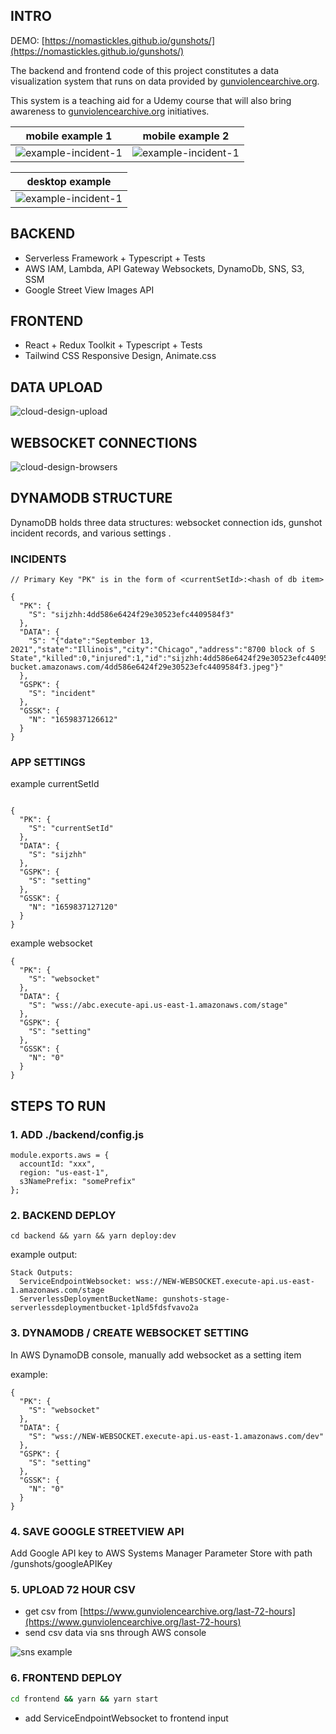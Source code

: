 ## INTRO

DEMO: [https://nomastickles.github.io/gunshots/](https://nomastickles.github.io/gunshots/)

The backend and frontend code of this project constitutes a data visualization system that runs on data provided by [gunviolencearchive.org](https://www.gunviolencearchive.org).

This system is a teaching aid for a Udemy course that will also bring awareness to [gunviolencearchive.org](https://www.gunviolencearchive.org/about) initiatives.

|                 mobile example 1                  |                 mobile example 2                  |
| :-----------------------------------------------: | :-----------------------------------------------: |
| ![example-incident-1](img/example-incident-3.png) | ![example-incident-1](img/example-incident-4.png) |

|                  desktop example                  |
| :-----------------------------------------------: |
| ![example-incident-1](img/example-incident-1.png) |

## BACKEND

- Serverless Framework + Typescript + Tests
- AWS IAM, Lambda, API Gateway Websockets, DynamoDb, SNS, S3, SSM
- Google Street View Images API

## FRONTEND

- React + Redux Toolkit + Typescript + Tests
- Tailwind CSS Responsive Design, Animate.css

## DATA UPLOAD

![cloud-design-upload](img/cloud-design-upload.png)

## WEBSOCKET CONNECTIONS

![cloud-design-browsers](img/cloud-design-browsers.png)

## DYNAMODB STRUCTURE

DynamoDB holds three data structures: websocket connection ids, gunshot incident records, and various settings .

### INCIDENTS

```
// Primary Key "PK" is in the form of <currentSetId>:<hash of db item>

{
  "PK": {
    "S": "sijzhh:4dd586e6424f29e30523efc4409584f3"
  },
  "DATA": {
    "S": "{"date":"September 13, 2021","state":"Illinois","city":"Chicago","address":"8700 block of S State","killed":0,"injured":1,"id":"sijzhh:4dd586e6424f29e30523efc4409584f3","image":"https://some-bucket.amazonaws.com/4dd586e6424f29e30523efc4409584f3.jpeg"}"
  },
  "GSPK": {
    "S": "incident"
  },
  "GSSK": {
    "N": "1659837126612"
  }
}
```

### APP SETTINGS

example currentSetId

```

{
  "PK": {
    "S": "currentSetId"
  },
  "DATA": {
    "S": "sijzhh"
  },
  "GSPK": {
    "S": "setting"
  },
  "GSSK": {
    "N": "1659837127120"
  }
}
```

example websocket

```
{
  "PK": {
    "S": "websocket"
  },
  "DATA": {
    "S": "wss://abc.execute-api.us-east-1.amazonaws.com/stage"
  },
  "GSPK": {
    "S": "setting"
  },
  "GSSK": {
    "N": "0"
  }
}

```

## STEPS TO RUN

### 1. ADD ./backend/config.js

```
module.exports.aws = {
  accountId: "xxx",
  region: "us-east-1",
  s3NamePrefix: "somePrefix"
};
```

### 2. BACKEND DEPLOY

```
cd backend && yarn && yarn deploy:dev
```

example output:

```
Stack Outputs:
  ServiceEndpointWebsocket: wss://NEW-WEBSOCKET.execute-api.us-east-1.amazonaws.com/stage
  ServerlessDeploymentBucketName: gunshots-stage-serverlessdeploymentbucket-1pld5fdsfvavo2a

```

### 3. DYNAMODB / CREATE WEBSOCKET SETTING

In AWS DynamoDB console, manually add websocket as a setting item

example:

```
{
  "PK": {
    "S": "websocket"
  },
  "DATA": {
    "S": "wss://NEW-WEBSOCKET.execute-api.us-east-1.amazonaws.com/dev"
  },
  "GSPK": {
    "S": "setting"
  },
  "GSSK": {
    "N": "0"
  }
}
```

### 4. SAVE GOOGLE STREETVIEW API

Add Google API key to AWS Systems Manager Parameter Store with path /gunshots/googleAPIKey

### 5. UPLOAD 72 HOUR CSV

- get csv from [https://www.gunviolencearchive.org/last-72-hours](https://www.gunviolencearchive.org/last-72-hours)
- send csv data via sns through AWS console

![sns example](img/sns-example.png)

### 6. FRONTEND DEPLOY

```sh
cd frontend && yarn && yarn start
```

- add ServiceEndpointWebsocket to frontend input
